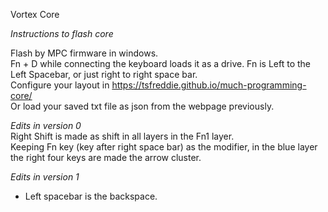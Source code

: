 Vortex Core  

*Instructions to flash core*  

Flash by MPC firmware in windows.  
Fn + D while connecting the keyboard loads it as a drive.  Fn is Left to the Left Spacebar, or just right to right space bar.  
Configure your layout in https://tsfreddie.github.io/much-programming-core/  
Or load your saved txt file as json from the webpage previously.  

*Edits in version 0*  
Right Shift is made as shift in all layers in the Fn1 layer.  
Keeping Fn key (key after right space bar) as the modifier, in the blue layer the right four keys are made the arrow cluster. 
 
*Edits in version 1*
+ Left spacebar is the backspace.